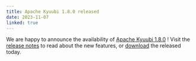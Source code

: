 ```yaml
---
title: Apache Kyuubi 1.8.0 released
date: 2023-11-07
linked: true
---
```

<!---
  Licensed under the Apache License, Version 2.0 (the "License");
  you may not use this file except in compliance with the License.
  You may obtain a copy of the License at

   http://www.apache.org/licenses/LICENSE-2.0

  Unless required by applicable law or agreed to in writing, software
  distributed under the License is distributed on an "AS IS" BASIS,
  WITHOUT WARRANTIES OR CONDITIONS OF ANY KIND, either express or implied.
  See the License for the specific language governing permissions and
  limitations under the License. See accompanying LICENSE file.
-->

We are happy to announce the availability of [Apache Kyuubi 1.8.0](/release/1.8.0.html) ! Visit the [release notes](/release/1.8.0.html) to read about the new features, or [download](/releases.html) the released today.
